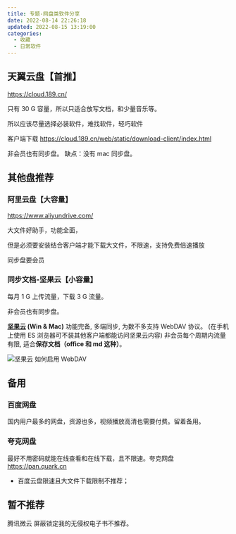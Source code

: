 ```yaml
---
title: 专题-网盘类软件分享
date: 2022-08-14 22:26:18
updated: 2022-08-15 13:19:00
categories:
  - 收藏
  - 日常软件
---
```


## 天翼云盘【首推】

<https://cloud.189.cn/>

只有 30 G 容量，所以只适合放写文档，和少量音乐等。

所以应该尽量选择必装软件，难找软件，轻巧软件

客户端下载 <https://cloud.189.cn/web/static/download-client/index.html>

非会员也有同步盘。
缺点：没有 mac 同步盘。

## 其他盘推荐

### 阿里云盘【大容量】

<https://www.aliyundrive.com/>

大文件好助手，功能全面，

但是必须要安装结合客户端才能下载大文件，不限速，支持免费倍速播放

同步盘要会员

<!-- more -->

### 同步文档-坚果云【小容量】

每月 1 G 上传流量，下载 3 G 流量。

非会员也有同步盘。

**[坚果云](https://www.jianguoyun.com/) (Win & Mac)**
功能完备, 多端同步, 为数不多支持 WebDAV 协议。 (在手机上使用 ES 浏览器可不装其他客户端都能访问坚果云内容)
非会员每个周期内流量有限, 适合**保存文档（office 和 md 这种）**。

![坚果云 如何启用 WebDAV](/images/收藏-我的软件/专题-网盘类软件分享/WebDAV%E5%90%AF%E7%94%A8.png)

## 备用

### 百度网盘

国内用户最多的网盘，资源也多，视频播放高清也需要付费。留着备用。

### 夸克网盘

最好不用密码就能在线查看和在线下载，且不限速。夸克网盘 <https://pan.quark.cn>

* 百度云盘限速且大文件下载限制不推荐；

## 暂不推荐

腾讯微云
屏蔽锁定我的无侵权电子书不推荐。
